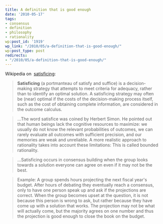 ```yaml
---
title: A definition that is good enough
date: '2010-05-17'
tags:
- consensus
- definition
- philosophy
- rationality
wp:post_id: '1919'
wp_link: "/2010/05/a-definition-that-is-good-enough/"
wp:post_type: post
redirects:
- "/2010/05/a-definition-that-is-good-enough/"
---
```


Wikipedia on  [satisficing](http://en.wikipedia.org/wiki/Satisficing):

> **Satisficing** (a portmanteau of satisfy and suffice) is a decision-making strategy that attempts to meet criteria for adequacy, rather than to identify an optimal solution. A satisficing strategy may often be (near) optimal if the costs of the decision-making process itself, such as the cost of obtaining complete information, are considered in the outcome calculus.

>

> ...The word satisfice was coined by Herbert Simon. He pointed out that human beings lack the cognitive resources to maximize: we usually do not know the relevant probabilities of outcomes, we can rarely evaluate all outcomes with sufficient precision, and our memories are weak and unreliable. A more realistic approach to rationality takes into account these limitations: This is called bounded rationality.

>

> ...Satisficing occurs in consensus building when the group looks towards a solution everyone can agree on even if it may not be the best.

>

> Example: A group spends hours projecting the next fiscal year's budget. After hours of debating they eventually reach a consensus, only to have one person speak up and ask if the projections are correct. When the group becomes upset at the question, it is not because this person is wrong to ask, but rather because they have come up with a solution that works. The projection may not be what will actually come, but the majority agrees on one number and thus the projection is good enough to close the book on the budget.

>
